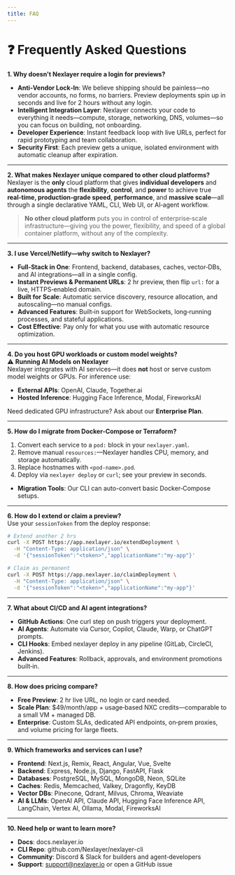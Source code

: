 ```yaml
---
title: FAQ
---
```


# ❓ Frequently Asked Questions

**1. Why doesn't Nexlayer require a login for previews?**  
- **Anti‑Vendor Lock‑In**: We believe shipping should be painless—no vendor accounts, no forms, no barriers. Preview deployments spin up in seconds and live for 2 hours without any login.  
- **Intelligent Integration Layer**: Nexlayer connects your code to everything it needs—compute, storage, networking, DNS, volumes—so you can focus on building, not onboarding.  
- **Developer Experience**: Instant feedback loop with live URLs, perfect for rapid prototyping and team collaboration.  
- **Security First**: Each preview gets a unique, isolated environment with automatic cleanup after expiration.

---

**2. What makes Nexlayer unique compared to other cloud platforms?**  
Nexlayer is the **only** cloud platform that gives **individual developers** and **autonomous agents** the **flexibility**, **control**, and **power** to achieve true **real‑time, production‑grade speed**, **performance**, and **massive scale**—all through a single declarative YAML, CLI, Web UI, or AI‑agent workflow.  
> **No other cloud platform** puts you in control of enterprise‑scale infrastructure—giving you the power, flexibility, and speed of a global container platform, without any of the complexity.

---

**3. I use Vercel/Netlify—why switch to Nexlayer?**  
- **Full‑Stack in One**: Frontend, backend, databases, caches, vector‑DBs, and AI integrations—all in a single config.  
- **Instant Previews & Permanent URLs**: 2 hr preview, then flip `url:` for a live, HTTPS‑enabled domain.  
- **Built for Scale**: Automatic service discovery, resource allocation, and autoscaling—no manual configs.  
- **Advanced Features**: Built‑in support for WebSockets, long‑running processes, and stateful applications.  
- **Cost Effective**: Pay only for what you use with automatic resource optimization.

---

**4. Do you host GPU workloads or custom model weights?**  
⚠️ **Running AI Models on Nexlayer**  
Nexlayer integrates with AI services—it does **not** host or serve custom model weights or GPUs. For inference use:  
- **External APIs**: OpenAI, Claude, Together.ai  
- **Hosted Inference**: Hugging Face Inference, Modal, FireworksAI  

Need dedicated GPU infrastructure? Ask about our **Enterprise Plan**.

---

**5. How do I migrate from Docker‑Compose or Terraform?**  
1. Convert each service to a `pod:` block in your `nexlayer.yaml`.  
2. Remove manual `resources:`—Nexlayer handles CPU, memory, and storage automatically.  
3. Replace hostnames with `<pod-name>.pod`.  
4. Deploy via `nexlayer deploy` or `curl`; see your preview in seconds.  
- **Migration Tools**: Our CLI can auto-convert basic Docker‑Compose setups.

---

**6. How do I extend or claim a preview?**  
Use your `sessionToken` from the deploy response:  
```bash
# Extend another 2 hrs
curl -X POST https://app.nexlayer.io/extendDeployment \
  -H "Content-Type: application/json" \
  -d '{"sessionToken":"<token>","applicationName":"my-app"}'

# Claim as permanent
curl -X POST https://app.nexlayer.io/claimDeployment \
  -H "Content-Type: application/json" \
  -d '{"sessionToken":"<token>","applicationName":"my-app"}'
```

---

**7. What about CI/CD and AI agent integrations?**  
- **GitHub Actions**: One curl step on push triggers your deployment.
- **AI Agents**: Automate via Cursor, Copilot, Claude, Warp, or ChatGPT prompts.
- **CLI Hooks**: Embed nexlayer deploy in any pipeline (GitLab, CircleCI, Jenkins).
- **Advanced Features**: Rollback, approvals, and environment promotions built‑in.

---

**8. How does pricing compare?**  
- **Free Preview**: 2 hr live URL, no login or card needed.
- **Scale Plan**: $49/month/app + usage‑based NXC credits—comparable to a small VM + managed DB.
- **Enterprise**: Custom SLAs, dedicated API endpoints, on‑prem proxies, and volume pricing for large fleets.

---

**9. Which frameworks and services can I use?**  
- **Frontend**: Next.js, Remix, React, Angular, Vue, Svelte
- **Backend**: Express, Node.js, Django, FastAPI, Flask
- **Databases**: PostgreSQL, MySQL, MongoDB, Neon, SQLite
- **Caches**: Redis, Memcached, Valkey, Dragonfly, KeyDB
- **Vector DBs**: Pinecone, Qdrant, Milvus, Chroma, Weaviate
- **AI & LLMs**: OpenAI API, Claude API, Hugging Face Inference API, LangChain, Vertex AI, Ollama, Modal, FireworksAI

---

**10. Need help or want to learn more?**  
- **Docs**: docs.nexlayer.io
- **CLI Repo**: github.com/Nexlayer/nexlayer-cli
- **Community**: Discord & Slack for builders and agent‑developers
- **Support**: support@nexlayer.io or open a GitHub issue

